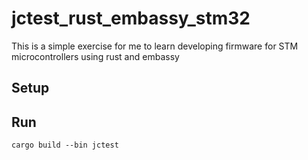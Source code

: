 # jctest_rust_embassy_stm32

This is a simple exercise for me to learn developing firmware
for STM microcontrollers using rust and embassy

## Setup

## Run

```
cargo build --bin jctest
```

